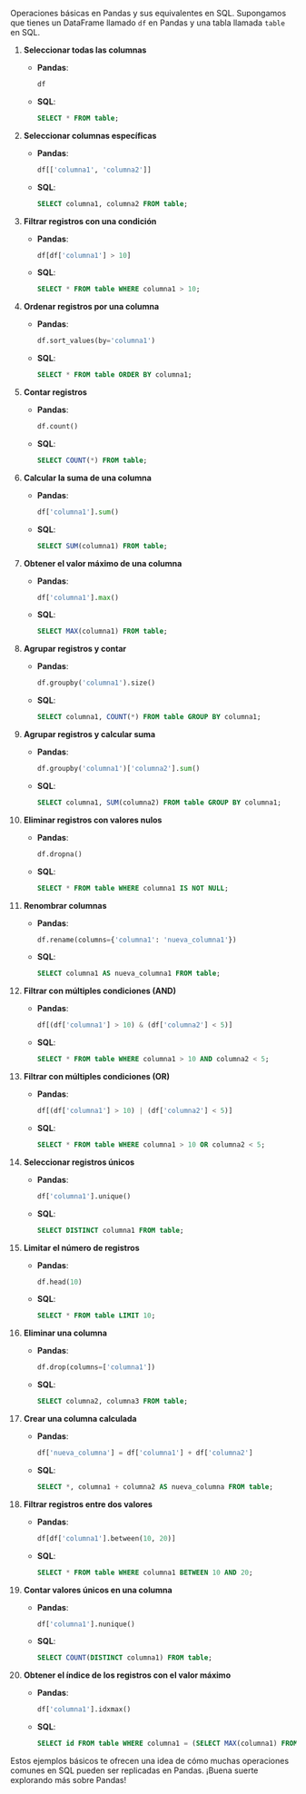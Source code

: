 Operaciones básicas en Pandas y sus equivalentes en SQL. 
Supongamos que tienes un DataFrame llamado `df` en Pandas y una tabla llamada `table` en SQL.

1. **Seleccionar todas las columnas**
    - **Pandas**: 
        ```python
        df
        ```
    - **SQL**: 
        ```sql
        SELECT * FROM table;
        ```

2. **Seleccionar columnas específicas**
    - **Pandas**: 
        ```python
        df[['columna1', 'columna2']]
        ```
    - **SQL**: 
        ```sql
        SELECT columna1, columna2 FROM table;
        ```

3. **Filtrar registros con una condición**
    - **Pandas**: 
        ```python
        df[df['columna1'] > 10]
        ```
    - **SQL**: 
        ```sql
        SELECT * FROM table WHERE columna1 > 10;
        ```

4. **Ordenar registros por una columna**
    - **Pandas**: 
        ```python
        df.sort_values(by='columna1')
        ```
    - **SQL**: 
        ```sql
        SELECT * FROM table ORDER BY columna1;
        ```

5. **Contar registros**
    - **Pandas**: 
        ```python
        df.count()
        ```
    - **SQL**: 
        ```sql
        SELECT COUNT(*) FROM table;
        ```

6. **Calcular la suma de una columna**
    - **Pandas**: 
        ```python
        df['columna1'].sum()
        ```
    - **SQL**: 
        ```sql
        SELECT SUM(columna1) FROM table;
        ```

7. **Obtener el valor máximo de una columna**
    - **Pandas**: 
        ```python
        df['columna1'].max()
        ```
    - **SQL**: 
        ```sql
        SELECT MAX(columna1) FROM table;
        ```

8. **Agrupar registros y contar**
    - **Pandas**: 
        ```python
        df.groupby('columna1').size()
        ```
    - **SQL**: 
        ```sql
        SELECT columna1, COUNT(*) FROM table GROUP BY columna1;
        ```

9. **Agrupar registros y calcular suma**
    - **Pandas**: 
        ```python
        df.groupby('columna1')['columna2'].sum()
        ```
    - **SQL**: 
        ```sql
        SELECT columna1, SUM(columna2) FROM table GROUP BY columna1;
        ```

10. **Eliminar registros con valores nulos**
    - **Pandas**: 
        ```python
        df.dropna()
        ```
    - **SQL**: 
        ```sql
        SELECT * FROM table WHERE columna1 IS NOT NULL;
        ```

11. **Renombrar columnas**
    - **Pandas**: 
        ```python
        df.rename(columns={'columna1': 'nueva_columna1'})
        ```
    - **SQL**: 
        ```sql
        SELECT columna1 AS nueva_columna1 FROM table;
        ```

12. **Filtrar con múltiples condiciones (AND)**
    - **Pandas**: 
        ```python
        df[(df['columna1'] > 10) & (df['columna2'] < 5)]
        ```
    - **SQL**: 
        ```sql
        SELECT * FROM table WHERE columna1 > 10 AND columna2 < 5;
        ```

13. **Filtrar con múltiples condiciones (OR)**
    - **Pandas**: 
        ```python
        df[(df['columna1'] > 10) | (df['columna2'] < 5)]
        ```
    - **SQL**: 
        ```sql
        SELECT * FROM table WHERE columna1 > 10 OR columna2 < 5;
        ```

14. **Seleccionar registros únicos**
    - **Pandas**: 
        ```python
        df['columna1'].unique()
        ```
    - **SQL**: 
        ```sql
        SELECT DISTINCT columna1 FROM table;
        ```

15. **Limitar el número de registros**
    - **Pandas**: 
        ```python
        df.head(10)
        ```
    - **SQL**: 
        ```sql
        SELECT * FROM table LIMIT 10;
        ```

16. **Eliminar una columna**
    - **Pandas**: 
        ```python
        df.drop(columns=['columna1'])
        ```
    - **SQL**: 
        ```sql
        SELECT columna2, columna3 FROM table;
        ```

17. **Crear una columna calculada**
    - **Pandas**: 
        ```python
        df['nueva_columna'] = df['columna1'] + df['columna2']
        ```
    - **SQL**: 
        ```sql
        SELECT *, columna1 + columna2 AS nueva_columna FROM table;
        ```

18. **Filtrar registros entre dos valores**
    - **Pandas**: 
        ```python
        df[df['columna1'].between(10, 20)]
        ```
    - **SQL**: 
        ```sql
        SELECT * FROM table WHERE columna1 BETWEEN 10 AND 20;
        ```

19. **Contar valores únicos en una columna**
    - **Pandas**: 
        ```python
        df['columna1'].nunique()
        ```
    - **SQL**: 
        ```sql
        SELECT COUNT(DISTINCT columna1) FROM table;
        ```

20. **Obtener el índice de los registros con el valor máximo**
    - **Pandas**: 
        ```python
        df['columna1'].idxmax()
        ```
    - **SQL**: 
        ```sql
        SELECT id FROM table WHERE columna1 = (SELECT MAX(columna1) FROM table);
        ```

Estos ejemplos básicos te ofrecen una idea de cómo muchas operaciones comunes en SQL pueden ser replicadas en Pandas. ¡Buena suerte explorando más sobre Pandas!